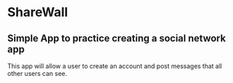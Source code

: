 # ShareWall

## Simple App to practice creating a social network app

This app will allow a user to create an account and post messages that all other users can see.